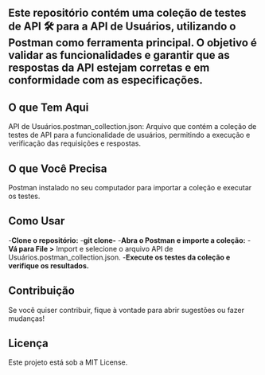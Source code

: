 ## Este repositório contém uma coleção de testes de API 🛠️ para a API de Usuários, utilizando o Postman como ferramenta principal. O objetivo é validar as funcionalidades e garantir que as respostas da API estejam corretas e em conformidade com as especificações.

## O que Tem Aqui
API de Usuários.postman_collection.json: Arquivo que contém a coleção de testes de API para a funcionalidade de usuários, permitindo a execução e verificação das requisições e respostas.

## O que Você Precisa
Postman instalado no seu computador para importar a coleção e executar os testes.

## Como Usar
-**Clone o repositório:**
-**git clone-** 
-**Abra o Postman e importe a coleção:**
-**Vá para File >** Import e selecione o arquivo API de Usuários.postman_collection.json.
-**Execute os testes da coleção e verifique os resultados.**

## Contribuição
Se você quiser contribuir, fique à vontade para abrir sugestões ou fazer mudanças!

## Licença
Este projeto está sob a MIT License.
